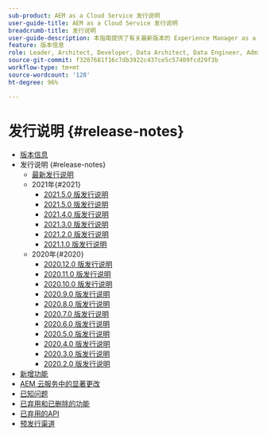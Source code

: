 ```yaml
---
sub-product: AEM as a Cloud Service 发行说明
user-guide-title: AEM as a Cloud Service 发行说明
breadcrumb-title: 发行说明
user-guide-description: 本指南提供了有关最新版本的 Experience Manager as a Cloud Service 的重要信息，包括已弃用的新增功能和已删除功能以及已知问题。
feature: 版本信息
role: Leader, Architect, Developer, Data Architect, Data Engineer, Admin, User
source-git-commit: f3207681f16c7db3922c437ce5c57409fcd29f3b
workflow-type: tm+mt
source-wordcount: '128'
ht-degree: 96%

---
```



# 发行说明 {#release-notes}

+ [版本信息](/help/release-notes/home.md)
+ 发行说明 {#release-notes}
   + [最新发行说明](/help/release-notes/release-notes-cloud/release-notes-current.md)
   + 2021年{#2021}
      + [2021.5.0 版发行说明](/help/release-notes/release-notes-cloud/2021/release-notes-2021-6-0.md)
      + [2021.5.0 版发行说明](/help/release-notes/release-notes-cloud/2021/release-notes-2021-5-0.md)
      + [2021.4.0 版发行说明](/help/release-notes/release-notes-cloud/2021/release-notes-2021-4-0.md)
      + [2021.3.0 版发行说明](/help/release-notes/release-notes-cloud/2021/release-notes-2021-3-0.md)
      + [2021.2.0 版发行说明](/help/release-notes/release-notes-cloud/2021/release-notes-2021-2-0.md)
      + [2021.1.0 版发行说明](/help/release-notes/release-notes-cloud/2021/release-notes-2021-1-0.md)
   + 2020年{#2020}
      + [2020.12.0 版发行说明](/help/release-notes/release-notes-cloud/2020/release-notes-2020-12-0.md)
      + [2020.11.0 版发行说明](/help/release-notes/release-notes-cloud/2020/release-notes-2020-11-0.md)
      + [2020.10.0 版发行说明](/help/release-notes/release-notes-cloud/2020/release-notes-2020-10-0.md)
      + [2020.9.0 版发行说明](/help/release-notes/release-notes-cloud/2020/release-notes-2020-9-0.md)
      + [2020.8.0 版发行说明](/help/release-notes/release-notes-cloud/2020/release-notes-2020-8-0.md)
      + [2020.7.0 版发行说明](/help/release-notes/release-notes-cloud/2020/release-notes-2020-7-0.md)
      + [2020.6.0 版发行说明](/help/release-notes/release-notes-cloud/2020/release-notes-2020-6-0.md)
      + [2020.5.0 版发行说明](/help/release-notes/release-notes-cloud/2020/release-notes-2020-5-0.md)
      + [2020.4.0 版发行说明](/help/release-notes/release-notes-cloud/2020/release-notes-2020-4-0.md)
      + [2020.3.0 版发行说明](/help/release-notes/release-notes-cloud/2020/release-notes-2020-3-0.md)
      + [2020.2.0 版发行说明](/help/release-notes/release-notes-cloud/2020/release-notes-2020-2-0.md)
+ [新增功能 ](what-is-new.md)
+ [AEM 云服务中的显著更改](aem-cloud-changes.md)
+ [已知问题](known-issues.md)
+ [已弃用和已删除的功能](deprecated-removed-features.md)
+ [已弃用的API](deprecated-apis.md)
+ [预发行渠道](prerelease.md)
